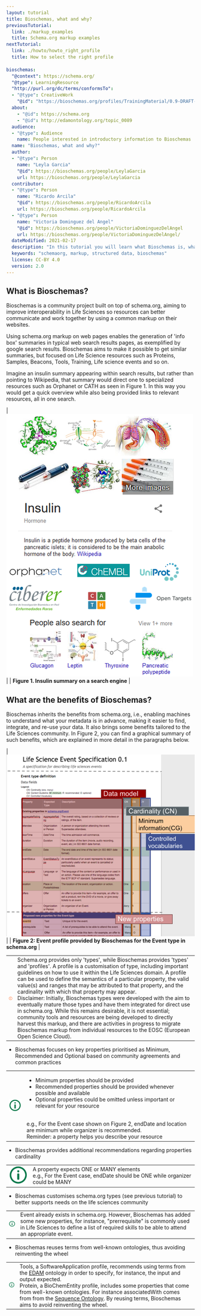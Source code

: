 ```yaml
---
layout: tutorial
title: Bioschemas, what and why?
previousTutorial:
  link: ./markup_examples
  title: Schema.org markup examples
nextTutorial:
  link: ./howto/howto_right_profile
  title: How to select the right profile

bioschemas:
  "@context": https://schema.org/
  "@type": LearningResource
  "http://purl.org/dc/terms/conformsTo":
  - "@type": CreativeWork
    "@id": "https://bioschemas.org/profiles/TrainingMaterial/0.9-DRAFT-2020_12_08/"
  about:
    - "@id": https://schema.org
    - "@id": http://edamontology.org/topic_0089
  audience:
  - "@type": Audience
    name: People interested in introductory information to Bioschemas
  name: "Bioschemas, what and why?"
  author:
  - "@type": Person
    name: "Leyla Garcia"
    "@id": https://bioschemas.org/people/LeylaGarcia
    url: https://bioschemas.org/people/LeylaGarcia
  contributor:
  - "@type": Person
    name: "Ricardo Arcila"
    "@id": https://bioschemas.org/people/RicardoArcila
    url: https://bioschemas.org/people/RicardoArcila
  - "@type": Person
    name: "Victoria Dominguez del Angel"
    "@id": https://bioschemas.org/people/VictoriaDominguezDelAngel
    url: https://bioschemas.org/people/VictoriaDominguezDelAngel/
  dateModified: 2021-02-17
  description: "In this tutorial you will learn what Bioschemas is, what the added value to schema.org.is and what the main elements in Bioschemas are"
  keywords: "schemaorg, markup, structured data, bioschemas"
  license: CC-BY 4.0
  version: 2.0
---
```


## What is Bioschemas?

Bioschemas is a community project built on top of schema.org, aiming to improve interoperability in Life Sciences so resources can better communicate and work together by using a common markup on their websites.

Using schema.org markup on web pages enables the generation of 'info box' summaries in typical web search results pages, as exemplified by google search results. Bioschemas aims to make it possible to get similar summaries, but focused on Life Science resources such as Proteins, Samples, Beacons, Tools, Training, Life science events and so on.

Imagine an insulin summary appearing within search results, but rather than pointing to Wikipedia, that summary would direct one to specialized resources such as Orphanet or CATH as seen in Figure 1. In this way you would get a quick overview while also being provided links to relevant resources, all in one search.

| ![Figure 1. Insulin summary on a search engine](/tutorials/images/insulin.png) |
| __Figure 1. Insulin summary on a search engine__ |

## What are the benefits of Bioschemas?

Bioschemas inherits the benefits from schema.org, i.e., enabling machines to understand what your metadata is in advance, making it easier to find, integrate, and re-use your data. It also brings some benefits tailored to the Life Sciences community. In Figure 2, you can find a graphical summary of such benefits, which are explained in more detail in the paragraphs below.

| ![Figure 2. Insulin summary on a search engine](/tutorials/images/ilustration_life_sciences_event.png) |
| __Figure 2: Event profile provided by Bioschemas for the Event type in schema.org__ |

<table>
  <tbody>
    <tr>
      <td align="center">
        <img src="/tutorials/images/exclamation_mark.png" alt="warning">
      </td>
      <td>
        Schema.org provides only 'types', while Bioschemas provides 'types' and 'profiles'. A profile is a customisation of type, including important guidelines on how to use it within the Life Sciences domain. A profile can be used to define the semantics of a particular property, the valid value(s) and ranges that may be attributed to that property, and the cardinality with which that property may appear. <br/>Disclaimer: Initially, Bioschemas types were developed with the aim to eventually mature those types and have them integrated for direct use in schema.org. While this remains desirable, it is not essential; community tools and resources are being developed to directly harvest this markup, and there are activities in progress to migrate Bioschemas markup from individual resources to the EOSC (European Open Science Cloud). 
      </td>
    </tr>
  </tbody>
</table>


* Bioschemas focuses on key properties prioritised as Minimum, Recommended and Optional  based on community agreements and common practices

<table>
  <tbody>
    <tr>
      <td align="center">
        <img src="/tutorials/images/information_mark.png" alt="info">
      </td>
      <td>
        <ul><li>Minimum properties should be provided</li><li>Recommended properties should be provided whenever possible and available</li><li>Optional properties could be omitted unless important or relevant for your resource</li></ul>
        <br/>
        e.g., For the Event case shown on Figure 2, endDate and location are minimum while organizer is recommended.
        <br/>
        Reminder: a property helps you describe your resource
      </td>
    </tr>
  </tbody>
</table>

* Bioschemas provides additional recommendations regarding properties cardinality

<table>
  <tbody>
    <tr>
      <td align="center">
        <img src="/tutorials/images/information_mark.png" alt="info">
      </td>
      <td>
        A property expects ONE or MANY elements
        <br/>
e.g., For the Event case, endDate should be ONE while organizer could be MANY
      </td>
    </tr>
  </tbody>
</table>

* Bioschemas customises schema.org types (see previous tutorial) to better supports needs on the life sciences community

<table>
  <tbody>
    <tr>
      <td align="center">
        <img src="/tutorials/images/information_mark.png" alt="info">
      </td>
      <td>
        Event already exists in schema.org. However, Bioschemas has added some new properties, for instance, "prerrequisite" is commonly used in Life Sciences to define a list of required skills to be able to attend an appropriate event.
      </td>
    </tr>
  </tbody>
</table>

* Bioschemas reuses terms from well-known ontologies, thus avoiding reinventing the wheel

<table>
  <tbody>
    <tr>
      <td align="center">
        <img src="/tutorials/images/information_mark.png" alt="info">
      </td>
      <td>
        Tools, a SoftwareApplication profile, recommends using terms from the <a href="http://bioportal.bioontology.org/ontologies/EDAM">EDAM</a> ontology in order to specify, for instance, the input and output expected.
        <br/>
        Protein, a BioChemEntity profile, includes some properties that come from well-known ontologies. For instance associatedWith comes from from the <a href="https://www.ebi.ac.uk/ols/ontologies/so">Sequence Ontology</a>. By reusing terms, Bioschemas aims to avoid reinventing the wheel.
      </td>
    </tr>
  </tbody>
</table>
